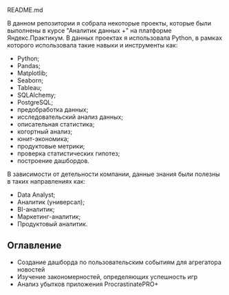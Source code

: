 README.md

В данном репозитории я собрала некоторые проекты, которые были выполнены в курсе "Аналитик данных +" на платформе  Яндекс.Практикум. 
В данных проектах я использовала Python, в рамках которого использовала такие навыки и инструменты как:

* Python;
* Pandas;
* Matplotlib;
* Seaborn;
* Tableau;
* SQLAlchemy;
* PostgreSQL;
* предобработка данных;
* исследовательский анализ данных;
* описательная статистика;
* когортный анализ;
* юнит-экономика;
* продуктовые метрики;
* проверка статистических гипотез;
* построение дашбордов.

В зависимости от детельности компании, данные знания были полезны в таких направлениях как:

* Data Analyst;
* Аналитик (универсал);
* BI-аналитик;
* Маркетинг-аналитик;
* Продуктовый аналитик.

## Оглавление

* Создание дашборда по пользовательским событиям для агрегатора новостей
* Изучение закономерностей, определяющих успешность игр
* Анализ убытков приложения ProcrastinatePRO+
